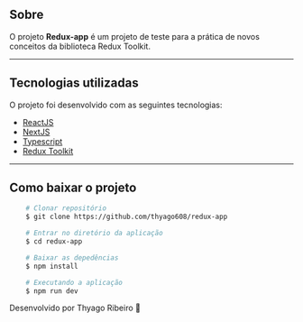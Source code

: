 ## Sobre

O projeto **Redux-app** é um projeto de teste para a prática de novos conceitos da biblioteca Redux Toolkit.

---

## Tecnologias utilizadas

O projeto foi desenvolvido com as seguintes tecnologias:

- [ReactJS](https://pt-br.reactjs.org/)
- [NextJS](https://nextjs.org/)
- [Typescript](https://www.typescriptlang.org/)
- [Redux Toolkit](https://redux-toolkit.js.org/)

---

## Como baixar o projeto

```bash
    # Clonar repositório
    $ git clone https://github.com/thyago608/redux-app

    # Entrar no diretório da aplicação
    $ cd redux-app

    # Baixar as depedências
    $ npm install

    # Executando a aplicação
    $ npm run dev
```

Desenvolvido por Thyago Ribeiro 👋
